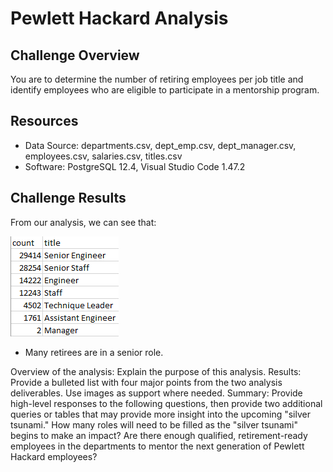 # Pewlett Hackard Analysis

## Challenge Overview
You are to determine the number of retiring employees per job title and identify employees who are eligible to participate in a mentorship program.

## Resources
- Data Source: departments.csv, dept_emp.csv, dept_manager.csv, employees.csv, salaries.csv, titles.csv
- Software: PostgreSQL 12.4, Visual Studio Code 1.47.2

## Challenge Results
From our analysis, we can see that:

![retiring_titles](Data/Challenge/resources/retiring_titles.png)
- Many retirees are in a senior role.

























Overview of the analysis: Explain the purpose of this analysis.
Results: Provide a bulleted list with four major points from the two analysis deliverables. Use images as support where needed.
Summary: Provide high-level responses to the following questions, then provide two additional queries or tables that may provide more insight into the upcoming "silver tsunami."
How many roles will need to be filled as the "silver tsunami" begins to make an impact?
Are there enough qualified, retirement-ready employees in the departments to mentor the next generation of Pewlett Hackard employees?